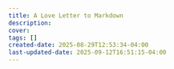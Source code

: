 ```yaml
---
title: A Love Letter to Markdown
description: 
cover: 
tags: []
created-date: 2025-08-29T12:53:34-04:00
last-updated-date: 2025-09-12T16:51:15-04:00
---
```

